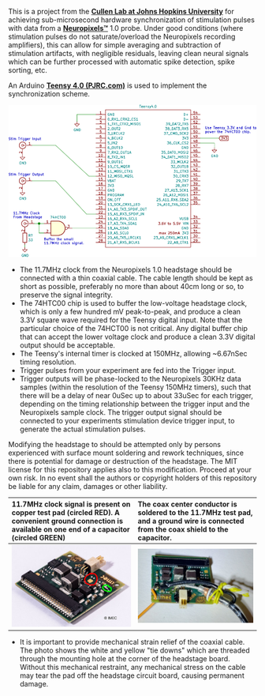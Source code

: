 This is a project from the [**Cullen Lab at Johns Hopkins University**](https://www.bme.jhu.edu/people/faculty/kathleen-cullen/) for achieving sub-microsecond hardware synchronization of stimulation pulses with data from a [**Neuropixels™**](https://www.neuropixels.org/) 1.0 probe. Under good conditions (where stimulation pulses do not saturate/overload the Neuropixels recording amplifiers), this can allow for simple averaging and subtraction of stimulation artifacts, with negligible residuals, leaving clean neural signals which can be further processed with automatic spike detection, spike sorting, etc.

An Arduino [**Teensy 4.0 (PJRC.com)**](https://www.pjrc.com/store/teensy40.html) is used to implement the synchronization scheme.

![SYNC circuit diagram](circuit/SYNC_circuit.png)

* The 11.7MHz clock from the Neuropixels 1.0 headstage should be connected with a thin coaxial cable. The cable length should be kept as short as possible, preferably no more than about 40cm long or so, to preserve the signal integrity.
* The 74HTC00 chip is used to buffer the low-voltage headstage clock, which is only a few hundred mV peak-to-peak, and produce a clean 3.3V square wave required for the Teensy digital input. Note that the particular choice of the 74HCT00 is not critical. Any digital buffer chip that can accept the lower voltage clock and produce a clean 3.3V digital output should be acceptable.
* The Teensy's internal timer is clocked at 150MHz, allowing ~6.67nSec timing resolution.
* Trigger pulses from your experiment are fed into the Trigger input.
* Trigger outputs will be phase-locked to the Neuropixels 30KHz data samples (within the resolution of the Teensy 150MHz timers), such that there will be a delay of near 0uSec up to about 33uSec for each trigger, depending on the timing relationship between the trigger input and the Neuropixels sample clock. The trigger output signal should be connected to your experiments stimulation device trigger input, to generate the actual stimulation pulses.

Modifying the headstage to should be attempted only by persons experienced with surface mount soldering and rework techniques, since there is potential for damage or destruction of the headstage. The MIT license for this repository applies also to this modification. Proceed at your own risk. In no event shall the authors or copyright holders of this repository be liable for any claim, damages or other liability.

|11.7MHz clock signal is present on copper test pad (circled RED). A convenient ground connection is available on one end of a capacitor (circled GREEN)| The coax center conductor is soldered to the 11.7MHz test pad, and a ground wire is connected from the coax shield to the capacitor.|
| :--- | :--- |
|![NP 1.0 Headstage](images/NP_Headstage.jpg)|![Modified Headstage](images/NP_Headstage_soldered.jpg)|

* It is important to provide mechanical strain relief of the coaxial cable. The photo shows the white and yellow "tie downs" which are threaded through the mounting hole at the corner of the headstage board. Without this mechanical restraint, any mechanical stress on the cable may tear the pad off the headstage circuit board, causing permanent damage.
